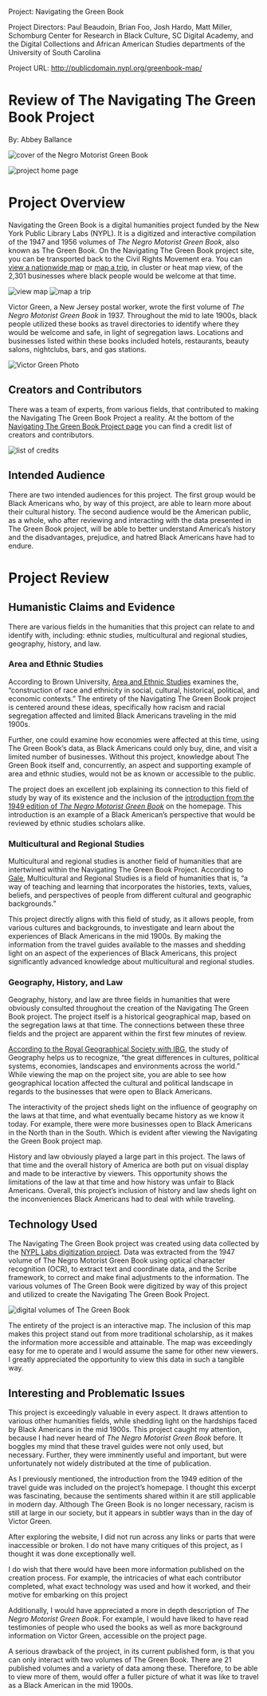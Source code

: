 Project: Navigating the Green Book 

Project Directors: Paul Beaudoin, Brian Foo, Josh Hardo, Matt Miller, Schomburg Center for Research in Black Culture, SC Digital Academy, and the Digital Collections and African American Studies departments of the University of South Carolina 

Project URL: http://publicdomain.nypl.org/greenbook-map/

# Review of The Navigating The Green Book Project
By: Abbey Ballance

![cover of the Negro Motorist Green Book](https://abbeyballance.github.io/Abbeyb_engl350/images/greenbookcover.jpeg)

![project home page](https://abbeyballance.github.io/Abbeyb_engl350/images/Cover.png)

# Project Overview 
Navigating the Green Book is a digital humanities project funded by the New York Public Library Labs (NYPL). It is a digitized and interactive compilation of the 1947 and 1956 volumes of _The Negro Motorist Green Book_, also known as The Green Book. On the Navigating The Green Book project site, you can be transported back to the Civil Rights Movement era. You can [view a nationwide map](https://publicdomain.nypl.org/greenbook-map/map.html#layer=cluster&year=1947) or [map a trip](https://publicdomain.nypl.org/greenbook-map/trip.html), in cluster or heat map view, of the 2,301 businesses where black people would be welcome at that time.

![view map](https://abbeyballance.github.io/Abbeyb_engl350/images/viewmap.png)
![map a trip](https://abbeyballance.github.io/Abbeyb_engl350/images/mapatrip.png)

Victor Green, a New Jersey postal worker, wrote the first volume of _The Negro Motorist Green Book_ in 1937. Throughout the mid to late 1900s, black people utilized these books as travel directories to identify where they would be welcome and safe, in light of segregation laws. Locations and businesses listed within these books included hotels, restaurants, beauty salons, nightclubs, bars, and gas stations. 

![Victor Green Photo](https://abbeyballance.github.io/Abbeyb_engl350/images/victorgreenphoto.png)

## Creators and Contributors
There was a team of experts, from various fields, that contributed to making the Navigating The Green Book Project a reality. At the bottom of the [Navigating The Green Book Project page](http://publicdomain.nypl.org/greenbook-map/) you can find a credit list of creators and contributors.

![list of credits](https://abbeyballance.github.io/Abbeyb_engl350/images/Credit.png)

## Intended Audience
There are two intended audiences for this project. The first group would be Black Americans who, by way of this project, are able to learn more about their cultural history. The second audience would be the American public, as a whole, who after reviewing and interacting with the data presented in The Green Book project, will be able to better understand America’s history and the disadvantages, prejudice, and hatred Black Americans have had to endure. 


# Project Review
## Humanistic Claims and Evidence
There are various fields in the humanities that this project can relate to and identify with, including: ethnic studies, multicultural and regional studies, geography, history, and law. 

### Area and Ethnic Studies
According to Brown University, [Area and Ethnic Studies](https://bulletin.brown.edu/the-college/concentrations/eths/) examines the, “construction of race and ethnicity in social, cultural, historical, political, and economic contexts.” 
The entirety of the Navigating The Green Book project is centered around these ideas, specifically how racism and racial segregation affected and limited Black Americans traveling in the mid 1900s. 

Further, one could examine how economies were affected at this time, using The Green Book’s data, as Black Americans could only buy, dine, and visit a limited number of businesses. Without this project, knowledge about The Green Book itself and, concurrently, an aspect and supporting example of area and ethnic studies, would not be as known or accessible to the public. 

The project does an excellent job explaining its connection to this field of study by way of its existence and the inclusion of the [introduction from the 1949 edition of _The Negro Motorist Green Book_](https://digitalcollections.nypl.org/items/9e004590-8df4-0132-bce5-58d385a7b928) on the homepage. This introduction is an example of a Black American’s perspective that would be reviewed by ethnic studies scholars alike. 

### Multicultural and Regional Studies
Multicultural and regional studies is another field of humanities that are intertwined within the Navigating The Green Book Project. According to [Gale](https://www.gale.com/multicultural-and-regional-studies#:~:text=Investigate%20the%20academic%20discipline%20of,different%20cultural%20and%20geographic%20backgrounds.), Multicultural and Regional Studies is a field of humanities that is, “a way of teaching and learning that incorporates the histories, texts, values, beliefs, and perspectives of people from different cultural and geographic backgrounds.” 

This project directly aligns with this field of study, as it allows people, from various cultures and backgrounds, to investigate and learn about the experiences of Black Americans in the mid 1900s. By making the information from the travel guides available to the masses and shedding light on an aspect of the experiences of Black Americans, this project significantly advanced knowledge about multicultural and regional studies.

### Geography, History, and Law
Geography, history, and law are three fields in humanities that were obviously consulted throughout the creation of the Navigating The Green Book project. The project itself is a historical geographical map, based on the segregation laws at that time. The connections between these three fields and the project are apparent within the first few minutes of review. 

[According to the Royal Geographical Society with IBG](https://www.rgs.org/geography/choose-geography/geography-at-university/), the study of Geography helps us to recognize, “the great differences in cultures, political systems, economies, landscapes and environments across the world.” While viewing the map on the project site, you are able to see how geographical location affected the cultural and political landscape in regards to the businesses that were open to Black Americans. 

The interactivity of the project sheds light on the influence of geography on the laws at that time, and what eventually became history as we know it today. For example, there were more businesses open to Black Americans in the North than in the South. Which is evident after viewing the Navigating the Green Book project map. 

History and law obviously played a large part in this project. The laws of that time and the overall history of America are both put on visual display and made to be interactive by viewers. This opportunity shows the limitations of the law at that time and how history was unfair to Black Americans. Overall, this project’s inclusion of history and law  sheds light on the inconveniences Black Americans had to deal with while traveling. 


## Technology Used
The Navigating The Green Book project was created using data collected by the [NYPL Labs digitization project](https://digitalcollections.nypl.org/collections/the-green-book#/?tab=navigation). Data was extracted from the 1947 volume of The Negro Motorist Green Book using optical character recognition (OCR), to extract text and coordinate data, and the Scribe framework, to correct and make final adjustments to the information. The various volumes of The Green Book were digitized by way of this project and utilized to create the Navigating The Green Book Project. 

![digital volumes of The Green Book](https://abbeyballance.github.io/Abbeyb_engl350/images/nyplproject.png)

The entirety of the project is an interactive map. The inclusion of this map makes this project stand out from more traditional scholarship, as it makes the information more accessible and attainable. The map was exceedingly easy for me to operate and I would assume the same for other new viewers. I greatly appreciated the opportunity to view this data in such a tangible way. 


## Interesting and Problematic Issues
This project is exceedingly valuable in every aspect. It draws attention to various other humanities fields, while shedding light on the hardships faced by Black Americans in the mid 1900s. This project caught my attention, because I had never heard of _The Negro Motorist Green Book_ before. It boggles my mind that these travel guides were not only used, but necessary. Further, they were imminently useful and important, but were unfortunately not widely distributed at the time of publication. 

As I previously mentioned, the introduction from the 1949 edition of the travel guide was included on the project’s homepage. I thought this excerpt was fascinating, because the sentiments shared within it are still applicable in modern day. Although The Green Book is no longer necessary, racism is still at large in our society, but it appears in subtler ways than in the day of Victor Green. 

After exploring the website, I did not run across any links or parts that were inaccessible or broken. I do not have many critiques of this project, as I thought it was done exceptionally well. 

I do wish that there would have been more information published on the creation process. For example, the intricacies of what each contributor completed, what exact technology was used and how it worked, and their motive for embarking on this project

Additionally, I would have appreciated a more in depth description of _The Negro Motorist Green Book_. For example, I would have liked to have read testimonies of people who used the books as well as more background information on Victor Green, accessible on the project page. 

A serious drawback of the project, in its current published form, is that you can only interact with two volumes of The Green Book. There are 21 published volumes and a variety of data among these. Therefore, to be able to view more of them, would offer a fuller picture of what it was like to travel as a Black American in the mid 1900s. 

